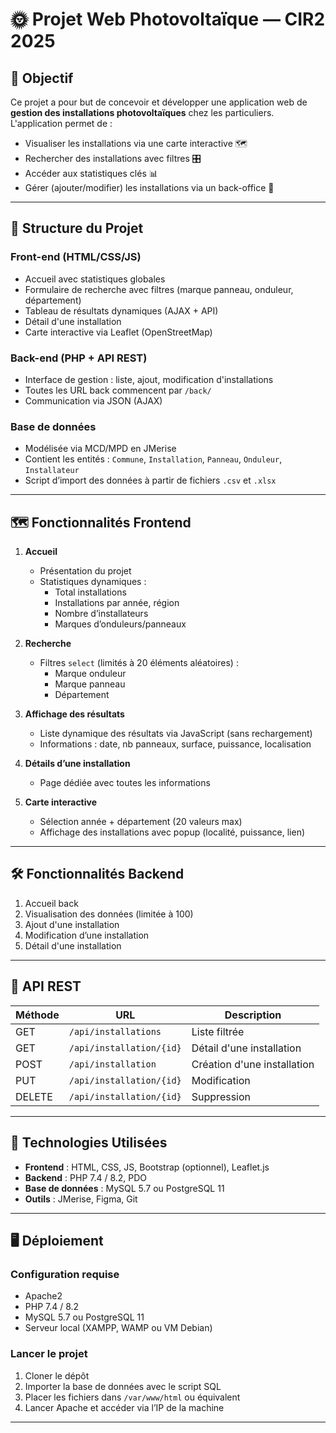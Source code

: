 # 🌞 Projet Web Photovoltaïque — CIR2 2025

## 🎯 Objectif

Ce projet a pour but de concevoir et développer une application web de **gestion des installations photovoltaïques** chez les particuliers.  
L'application permet de :
- Visualiser les installations via une carte interactive 🗺️
- Rechercher des installations avec filtres 🎛️
- Accéder aux statistiques clés 📊
- Gérer (ajouter/modifier) les installations via un back-office 🔧

---

## 🧱 Structure du Projet

### Front-end (HTML/CSS/JS)
- Accueil avec statistiques globales
- Formulaire de recherche avec filtres (marque panneau, onduleur, département)
- Tableau de résultats dynamiques (AJAX + API)
- Détail d'une installation
- Carte interactive via Leaflet (OpenStreetMap)

### Back-end (PHP + API REST)
- Interface de gestion : liste, ajout, modification d'installations
- Toutes les URL back commencent par `/back/`
- Communication via JSON (AJAX)

### Base de données
- Modélisée via MCD/MPD en JMerise
- Contient les entités : `Commune`, `Installation`, `Panneau`, `Onduleur`, `Installateur`
- Script d’import des données à partir de fichiers `.csv` et `.xlsx`

---

## 🗺️ Fonctionnalités Frontend

1. **Accueil**
    - Présentation du projet
    - Statistiques dynamiques :
        - Total installations
        - Installations par année, région
        - Nombre d’installateurs
        - Marques d’onduleurs/panneaux

2. **Recherche**
    - Filtres `select` (limités à 20 éléments aléatoires) :
        - Marque onduleur
        - Marque panneau
        - Département

3. **Affichage des résultats**
    - Liste dynamique des résultats via JavaScript (sans rechargement)
    - Informations : date, nb panneaux, surface, puissance, localisation

4. **Détails d’une installation**
    - Page dédiée avec toutes les informations

5. **Carte interactive**
    - Sélection année + département (20 valeurs max)
    - Affichage des installations avec popup (localité, puissance, lien)

---

## 🛠️ Fonctionnalités Backend

1. Accueil back
2. Visualisation des données (limitée à 100)
3. Ajout d'une installation
4. Modification d’une installation
5. Détail d'une installation

---

## 🔗 API REST

| Méthode| URL                     | Description                |
|--------|-------------------------|----------------------------|
| GET    | `/api/installations`    | Liste filtrée              |
| GET    | `/api/installation/{id}`| Détail d'une installation  |
| POST   | `/api/installation`     | Création d'une installation|
| PUT    | `/api/installation/{id}`| Modification               |
| DELETE | `/api/installation/{id}`| Suppression                |

---

## 🧰 Technologies Utilisées

- **Frontend** : HTML, CSS, JS, Bootstrap (optionnel), Leaflet.js
- **Backend** : PHP 7.4 / 8.2, PDO
- **Base de données** : MySQL 5.7 ou PostgreSQL 11
- **Outils** : JMerise, Figma, Git

---

## 🖥️ Déploiement

### Configuration requise
- Apache2
- PHP 7.4 / 8.2
- MySQL 5.7 ou PostgreSQL 11
- Serveur local (XAMPP, WAMP ou VM Debian)

### Lancer le projet
1. Cloner le dépôt
2. Importer la base de données avec le script SQL
3. Placer les fichiers dans `/var/www/html` ou équivalent
4. Lancer Apache et accéder via l’IP de la machine

---

